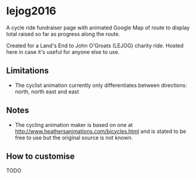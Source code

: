 # lejog2016

A cycle ride fundraiser page with animated Google Map of route to display total raised so far as progress along the route.

Created for a Land's End to John O'Groats (LEJOG) charity ride. Hosted here in case it's useful for anyone else to use.

## Limitations

* The cyclist animation currently only differentiates between directions: north, north east and east

## Notes

* The cycling animation maker is based on one at http://www.heathersanimations.com/bicycles.html and is stated to be free to use but the original source is not known.

## How to customise

TODO
